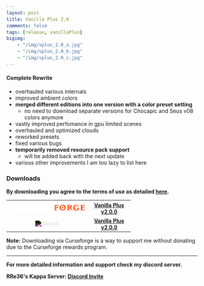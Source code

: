 ```yaml
---
layout: post
title: Vanilla Plus 2.0
comments: false
tags: [release, vanillaPlus]
bigimg: 
    - "/img/vplus_2.0_a.jpg"
    - "/img/vplus_2.0_b.jpg"
    - "/img/vplus_2.0_c.jpg"
---
```


#### Complete Rewrite

* overhauled various internals
* improved ambient colors
* **merged different editions into one version with a color preset setting**
  * no need to download separate versions for Chocapic and Seus v08 colors anymore
* vastly improved perfomance in gpu limited scenes
* overhauled and optimized clouds
* reworked presets
* fixed various bugs
* **temporarily removed resource pack support**
  * will be added back with the next update
* various other improvements I am too lazy to list here

### **Downloads**

**By downloading you agree to the terms of use as detailed [here](https://rre36.github.io/glProjectsWeb/license/).**

<table style="width:65%; border:none; background:none">
    <tr style="border:none; background:none; height: 40px">
        <th style="width:40%; border:none; background:none">
            <a href="https://www.curseforge.com/minecraft/customization/vanilla-plus-shader">
            <img alt="Curseforge" style="max-width:200px" src="https://raw.githubusercontent.com/rre36/rre36.github.io/master/img/curseforge.png"></a>
        </th>
        <th style="width:40%; border:none; background:none">
            <a href="https://www.curseforge.com/minecraft/customization/vanilla-plus-shader/files/2836980">Vanilla Plus v2.0.0</a>
        </th>
    </tr>
    <tr style="border:none; background:none; height: 40px">
        <th style="width:40%; border:none; background:none">
            <img alt="Github" style="max-width:100px; filter:invert(100%)" src="https://github.githubassets.com/images/modules/logos_page/GitHub-Logo.png">
        </th>
        <th style="width:40%; border:none; background:none">
            <a href="https://github.com/rre36/vplus_web/releases/download/v2.0.0/VPlus_v2.0.0.zip">Vanilla Plus v2.0.0</a>
        </th>
    </tr>
</table>

**Note:** Downloading via Curseforge is a way to support me without donating due to the Curseforge rewards program.

***

**For more detailed information and support check my discord server.**

**RRe36's Kappa Server: [Discord Invite](https://discord.gg/y5xzQ6H)**